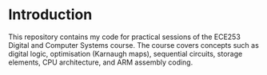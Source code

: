 # Introduction
This repository contains my code for practical sessions of the ECE253 Digital and Computer Systems course. The course covers concepts such as digital logic, optimisation (Karnaugh maps), sequential circuits, storage elements, CPU architecture, and ARM assembly coding. 
